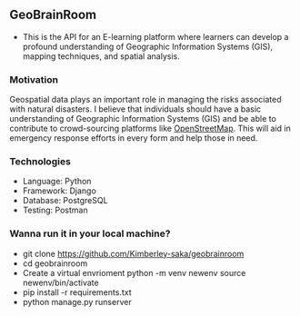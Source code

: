 ## GeoBrainRoom

* This is the API for an E-learning platform where learners can develop a profound understanding of Geographic
  Information Systems (GIS), mapping techniques, and spatial analysis.

### Motivation
Geospatial data plays an important role in managing the risks associated with natural disasters. 
I believe that individuals should have a basic understanding of Geographic Information Systems (GIS) 
and be able to contribute to crowd-sourcing platforms like <a href="https://www.openstreetmap.org/#map=6/-13.277/34.295">OpenStreetMap</a>. This will aid in emergency 
response efforts in every form and help those in need.
    

### Technologies
   * Language: Python
   * Framework: Django
   * Database: PostgreSQL
   * Testing: Postman

### Wanna run it in your local machine?

  * git clone https://github.com/Kimberley-saka/geobrainroom
  * cd geobrainroom
  * Create a virtual envrioment
    python -m venv newenv
    source newenv/bin/activate
  * pip install -r requirements.txt
  * python manage.py runserver
        
    


    
